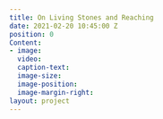 ```yaml
---
title: On Living Stones and Reaching
date: 2021-02-20 10:45:00 Z
position: 0
Content:
- image: 
  video: 
  caption-text: 
  image-size: 
  image-position: 
  image-margin-right: 
layout: project
---
```


